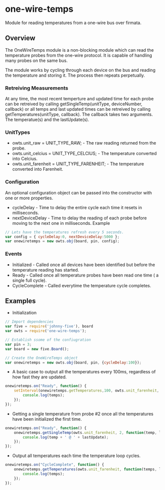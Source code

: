 # one-wire-temps

Module for reading temperatures from a one-wire bus over firmata.

## Overview
The OneWireTemps module is a non-blocking module which can read the temperature probes from the one-wire protocol.  It is capable of handling many probes on the same bus.

The module works by cycling through each device on the bus and reading the temperature and storing it.  The process then repeats perpetually.  

### Retreiving Measurements

At any time, the most recent temperture and updated time for each probe can be retreived by calling getSingleTemp(unitType, deviceNumber, callback) or all temps and last updated times can be retreived by calling getTemperatures(unitType, callback).   The callback takes two arguments.  The temperatue(s) and the lastUpdate(s).

### UnitTypes
* owts.unit_raw = UNIT_TYPE_RAW; - The raw reading returned from the probe.
* owts.unit_celcius = UNIT_TYPE_CELCIUS; - The temperature converted into Celcius.
* owts.unit_farenheit = UNIT_TYPE_FARENHEIT; - The temperature converted into Farenheit.

### Configuration
An optional configuration object can be passed into the constructor with one or more properties.
* cycleDelay - Time to delay the entire cycle each time it resets in milliseconds.
* nextDeviceDelay - Time to delay the reading of each probe before moving to the next one in milliseconds.
Example
```JavaScript
// Lets have the temperatures refresh every 5 seconds.
var config = { cycleDelay:0, nextDeviceDelay:5000 };
var onewiretemps = new owts.obj(board, pin, config);
```

### Events
* Initialized - Called once all devices have been identified but before the temperature reading has started.
* Ready - Called once all temperature probes have been read one time ( a single full cycle).
* CycleComplete - Called everytime the temperature cycle completes.

## Examples
* Initialization
```JavaScript
// Import dependencies
var five = require('johnny-five'), board
var owts = require('one-wire-temps');

// Establish ssome of the confiugration
var pin = 3;
var board = new five.Board();

// Create the OneWireTemps object
var onewiretemps = new owts.obj(board, pin, {cycleDelay:100});
```
* A basic case to output all the temperatures every 100ms, regardless of how fast they are updated.
```JavaScript
onewiretemps.on("Ready", function() {
	setInterval(onewiretemps.getTemperatures,100, owts.unit_farenheit, function(temps, lastUpdates){
		console.log(temps);
	});
});
```
* Getting a single temperature from probe #2 once all the temperatures have been initialized the first time.
```JavaScript
onewiretemps.on("Ready", function() {
	onewiretemps.getSingleTemp(owts.unit_farenheit, 2, function(temp, lastUpdate) {
		console.log(temp + ' @ ' + lastUpdate);
	});
});
```
* Output all temperatures each time the temperature loop cycles.
```JavaScript
onewiretemps.on("CycleComplete", function() {
	onewiretemps.getTemperatures(owts.unit_farenheit, function(temps, lastUpdate) {
		console.log(temps);
	});
});
```
